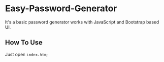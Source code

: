 # Easy-Password-Generator
It's a basic password generator works with JavaScript and Bootstrap based UI.

## How To Use
Just open `index.htm`;